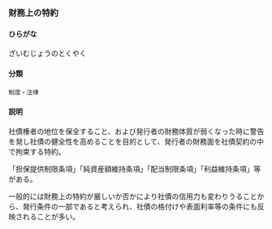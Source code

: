 <div style="display:none;">

## [あ行](securities-terms?id=あ行)
## [か行](securities-terms?id=か行)
## [さ行](securities-terms?id=さ行)

</div>

### 財務上の特約

#### ひらがな

ざいむじょうのとくやく

#### 分類

`制度・法律`

#### 説明

社債権者の地位を保全すること、および発行者の財務体質が弱くなった時に警告を発し社債の健全性を高めることを目的として、発行者の財務面を社債契約の中で拘束する特約。
 
「担保提供制限条項」「純資産額維持条項」「配当制限条項」「利益維持条項」等がある。
一般的には財務上の特約が厳しいか否かにより社債の信用力も変わりうることから、発行条件の一部であると考えられ、社債の格付けや表面利率等の条件にも反映されることが多い。

<div style="display:none;">

## [た行](securities-terms?id=た行)
## [な行](securities-terms?id=な行)
## [は行](securities-terms?id=は行)
## [ま行](securities-terms?id=ま行)
## [や行](securities-terms?id=や行)
## [ら行](securities-terms?id=ら行)
## [わ行](securities-terms?id=わ行)
## [英数字・記号](securities-terms?id=英数字・記号)

</div>

